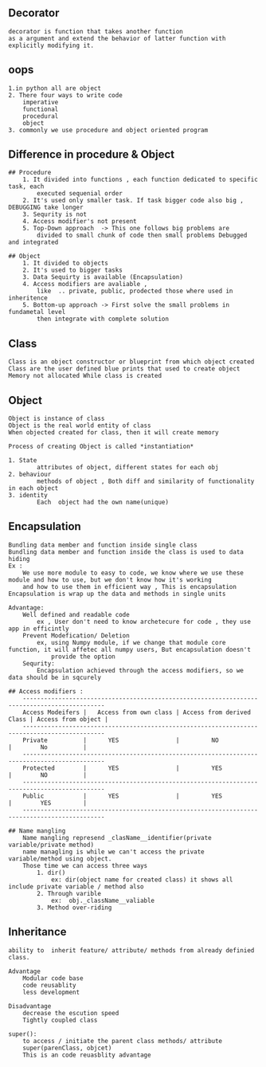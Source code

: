 ## Decorator
    decorator is function that takes another function
    as a argument and extend the behavior of latter function with explicitly modifying it.


## oops 
    1.in python all are object 
    2. There four ways to write code
        imperative
        functional
        procedural
        object
    3. commonly we use procedure and object oriented program

## Difference in procedure & Object

    ## Procedure
        1. It divided into functions , each function dedicated to specific task, each 
            executed sequenial order
        2. It's used only smaller task. If task bigger code also big , DEBUGGING take longer
        3. Sequrity is not
        4. Access modifier's not present
        5. Top-Down approach  -> This one follows big problems are 
            divided to small chunk of code then small problems Debugged and integrated 

    ## Object
        1. It divided to objects 
        2. It's used to bigger tasks
        3. Data Sequirty is available (Encapsulation)
        4. Access modifiers are avaliable , 
            like  .. private, public, prodected those where used in inheritence
        5. Bottom-up approach -> First solve the small problems in fundametal level 
            then integrate with complete solution

## Class

    Class is an object constructor or blueprint from which object created
    Class are the user defined blue prints that used to create object
    Memory not allocated While class is created

## Object
    Object is instance of class
    Object is the real world entity of class
    When objected created for class, then it will create memory 

    Process of creating Object is called *instantiation*
    
    1. State
            attributes of object, different states for each obj
    2. behaviour
            methods of object , Both diff and similarity of functionality in each object
    3. identity
            Each  object had the own name(unique)

## Encapsulation
    Bundling data member and function inside single class
    Bundling data member and function inside the class is used to data hiding
    Ex :
        We use more module to easy to code, we know where we use these module and how to use, but we don't know how it's working 
        and how to use them in efficient way , This is encapsulation
    Encapsulation is wrap up the data and methods in single units

    Advantage:
        Well defined and readable code
            ex , User don't need to know archetecure for code , they use app in efficintly
        Prevent Modefication/ Deletion
            ex, using Numpy module, if we change that module core function, it will affetec all numpy users, But encapsulation doesn't 
                provide the option
        Sequrity:
            Encapsulation achieved through the access modifiers, so we data should be in sqcurely

    ## Access modifiers :
        ---------------------------------------------------------------------------------------------
        Access Modeifers |   Access from own class | Access from derived Class | Access from object |
        ---------------------------------------------------------------------------------------------
        Private          |      YES                |         NO                |        No          |
        ---------------------------------------------------------------------------------------------
        Protected        |      YES                |         YES               |        NO          |
        ---------------------------------------------------------------------------------------------
        Public           |      YES                |         YES               |        YES         |
        ---------------------------------------------------------------------------------------------

    ## Name mangling
        Name mangling represend _clasName__identifier(private variable/private method)
        name managling is while we can't access the private variable/method using object.
        Those time we can access three ways
            1. dir()
                ex: dir(object name for created class) it shows all include private variable / method also
            2. Through varible
                ex:  obj._className__valiable
            3. Method over-riding

## Inheritance

    ability to  inherit feature/ attribute/ methods from already definied class.
    
    Advantage 
        Modular code base
        code reusablity
        less development
    
    Disadvantage
        decrease the escution speed
        Tightly coupled class

    super():
        to access / initiate the parent class methods/ attribute 
        super(parenClass, objcet)
        This is an code reuasblity advantage